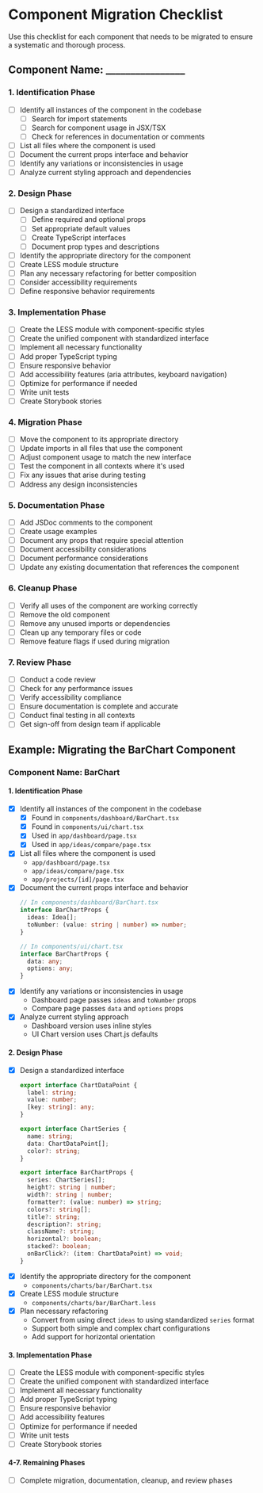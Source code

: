 # Component Migration Checklist

Use this checklist for each component that needs to be migrated to ensure a systematic and thorough process.

## Component Name: ________________

### 1. Identification Phase
- [ ] Identify all instances of the component in the codebase
  - [ ] Search for import statements
  - [ ] Search for component usage in JSX/TSX
  - [ ] Check for references in documentation or comments
- [ ] List all files where the component is used
- [ ] Document the current props interface and behavior
- [ ] Identify any variations or inconsistencies in usage
- [ ] Analyze current styling approach and dependencies

### 2. Design Phase
- [ ] Design a standardized interface
  - [ ] Define required and optional props
  - [ ] Set appropriate default values
  - [ ] Create TypeScript interfaces
  - [ ] Document prop types and descriptions
- [ ] Identify the appropriate directory for the component
- [ ] Create LESS module structure
- [ ] Plan any necessary refactoring for better composition
- [ ] Consider accessibility requirements
- [ ] Define responsive behavior requirements

### 3. Implementation Phase
- [ ] Create the LESS module with component-specific styles
- [ ] Create the unified component with standardized interface
- [ ] Implement all necessary functionality
- [ ] Add proper TypeScript typing
- [ ] Ensure responsive behavior
- [ ] Add accessibility features (aria attributes, keyboard navigation)
- [ ] Optimize for performance if needed
- [ ] Write unit tests
- [ ] Create Storybook stories

### 4. Migration Phase
- [ ] Move the component to its appropriate directory
- [ ] Update imports in all files that use the component
- [ ] Adjust component usage to match the new interface
- [ ] Test the component in all contexts where it's used
- [ ] Fix any issues that arise during testing
- [ ] Address any design inconsistencies

### 5. Documentation Phase
- [ ] Add JSDoc comments to the component
- [ ] Create usage examples
- [ ] Document any props that require special attention
- [ ] Document accessibility considerations
- [ ] Document performance considerations
- [ ] Update any existing documentation that references the component

### 6. Cleanup Phase
- [ ] Verify all uses of the component are working correctly
- [ ] Remove the old component
- [ ] Remove any unused imports or dependencies
- [ ] Clean up any temporary files or code
- [ ] Remove feature flags if used during migration

### 7. Review Phase
- [ ] Conduct a code review
- [ ] Check for any performance issues
- [ ] Verify accessibility compliance
- [ ] Ensure documentation is complete and accurate
- [ ] Conduct final testing in all contexts
- [ ] Get sign-off from design team if applicable

## Example: Migrating the BarChart Component

### Component Name: BarChart

#### 1. Identification Phase
- [x] Identify all instances of the component in the codebase
  - [x] Found in `components/dashboard/BarChart.tsx`
  - [x] Found in `components/ui/chart.tsx`
  - [x] Used in `app/dashboard/page.tsx`
  - [x] Used in `app/ideas/compare/page.tsx`
- [x] List all files where the component is used
  - `app/dashboard/page.tsx`
  - `app/ideas/compare/page.tsx`
  - `app/projects/[id]/page.tsx`
- [x] Document the current props interface and behavior
  ```typescript
  // In components/dashboard/BarChart.tsx
  interface BarChartProps {
    ideas: Idea[];
    toNumber: (value: string | number) => number;
  }
  
  // In components/ui/chart.tsx
  interface BarChartProps {
    data: any;
    options: any;
  }
  ```
- [x] Identify any variations or inconsistencies in usage
  - Dashboard page passes `ideas` and `toNumber` props
  - Compare page passes `data` and `options` props
- [x] Analyze current styling approach
  - Dashboard version uses inline styles
  - UI Chart version uses Chart.js defaults

#### 2. Design Phase
- [x] Design a standardized interface
  ```typescript
  export interface ChartDataPoint {
    label: string;
    value: number;
    [key: string]: any;
  }

  export interface ChartSeries {
    name: string;
    data: ChartDataPoint[];
    color?: string;
  }

  export interface BarChartProps {
    series: ChartSeries[];
    height?: string | number;
    width?: string | number;
    formatter?: (value: number) => string;
    colors?: string[];
    title?: string;
    description?: string;
    className?: string;
    horizontal?: boolean;
    stacked?: boolean;
    onBarClick?: (item: ChartDataPoint) => void;
  }
  ```
- [x] Identify the appropriate directory for the component
  - `components/charts/bar/BarChart.tsx`
- [x] Create LESS module structure
  - `components/charts/bar/BarChart.less`
- [x] Plan necessary refactoring
  - Convert from using direct `ideas` to using standardized `series` format
  - Support both simple and complex chart configurations
  - Add support for horizontal orientation

#### 3. Implementation Phase
- [ ] Create the LESS module with component-specific styles
- [ ] Create the unified component with standardized interface
- [ ] Implement all necessary functionality
- [ ] Add proper TypeScript typing
- [ ] Ensure responsive behavior
- [ ] Add accessibility features
- [ ] Optimize for performance if needed
- [ ] Write unit tests
- [ ] Create Storybook stories

#### 4-7. Remaining Phases
- [ ] Complete migration, documentation, cleanup, and review phases
